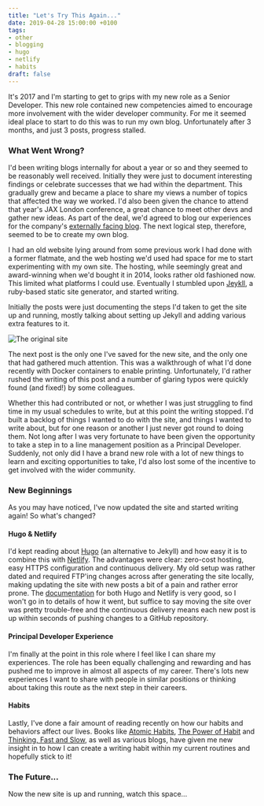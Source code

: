 ```yaml
---
title: "Let's Try This Again..."
date: 2019-04-28 15:00:00 +0100
tags:
- other
- blogging
- hugo
- netlify
- habits
draft: false
---
```

It's 2017 and I'm starting to get to grips with my new role as a Senior Developer. This new role contained new competencies aimed to encourage more involvement with the wider developer community. For me it seemed ideal place to start to do this was to run my own blog. Unfortunately after 3 months, and just 3 posts, progress stalled.
<!--more-->

### What Went Wrong?

I'd been writing blogs internally for about a year or so and they seemed to be reasonably well received. Initially they were just to document interesting findings or celebrate successes that we had within the department. This gradually grew and became a place to share my views a number of topics that affected the way we worked. I'd also been given the chance to attend that year's JAX London conference, a great chance to meet other devs and gather new ideas. As part of the deal, we'd agreed to blog our experiences for the company's [externally facing blog](https://www.aquilauk.co.uk/home/media-centre/blog/jax-conference-2017-day-4.html). The next logical step, therefore, seemed to be to create my own blog.

I had an old website lying around from some previous work I had done with a former flatmate, and the web hosting we'd used had space for me to start experimenting with my own site. The hosting, while seemingly great and award-winning when we'd bought it in 2014, looks rather old fashioned now. This limited what platforms I could use. Eventually I stumbled upon [Jeykll](https://jekyllrb.com/), a ruby-based static site generator, and started writing.

Initially the posts were just documenting the steps I'd taken to get the site up and running, mostly talking about setting up Jekyll and adding various extra features to it.

![The original site](/img/old_blog.png)

The next post is the only one I've saved for the new site, and the only one that had gathered much attention. This was a walkthrough of what I'd done recently with Docker containers to enable printing. Unfortunately, I'd rather rushed the writing of this post and a number of glaring typos were quickly found (and fixed!) by some colleagues.

Whether this had contributed or not, or whether I was just struggling to find time in my usual schedules to write, but at this point the writing stopped. I'd built a backlog of things I wanted to do with the site, and things I wanted to write about, but for one reason or another I just never got round to doing them. Not long after I was very fortunate to have been given the opportunity to take a step in to a line management position as a Principal Developer. Suddenly, not only did I have a brand new role with a lot of new things to learn and exciting opportunities to take, I'd also lost some of the incentive to get involved with the wider community.

### New Beginnings

As you may have noticed, I've now updated the site and started writing again! So what's changed?

#### Hugo & Netlify

I'd kept reading about [Hugo](https://gohugo.io/) (an alternative to Jekyll) and how easy it is to combine this with [Netlify](https://www.netlify.com/). The advantages were clear: zero-cost hosting, easy HTTPS configuration and continuous delivery. My old setup was rather dated and required FTP'ing changes across after generating the site locally, making updating the site with new posts a bit of a pain and rather error prone. The [documentation](https://gohugo.io/hosting-and-deployment/hosting-on-netlify/) for both Hugo and Netlify is very good, so I won't go in to details of how it went, but suffice to say moving the site over was pretty trouble-free and the continuous delivery means each new post is up within seconds of pushing changes to a GitHub repository.  

#### Principal Developer Experience

I'm finally at the point in this role where I feel like I can share my experiences. The role has been equally challenging and rewarding and has pushed me to improve in almost all aspects of my career. There's lots new experiences I want to share with people in similar positions or thinking about taking this route as the next step in their careers.

#### Habits

Lastly, I've done a fair amount of reading recently on how our habits and behaviors affect our lives. Books like [Atomic Habits](https://www.amazon.co.uk/Atomic-Habits-Proven-Build-Break/dp/1847941834), [The Power of Habit](https://www.amazon.co.uk/Power-Habit-Why-What-Change/dp/1847946240) and [Thinking, Fast and Slow](https://www.amazon.co.uk/Thinking-Fast-Slow-Daniel-Kahneman/dp/0141033576/), as well as various blogs, have given me new insight in to how I can create a writing habit within my current routines and hopefully stick to it!

### The Future...

Now the new site is up and running, watch this space...

